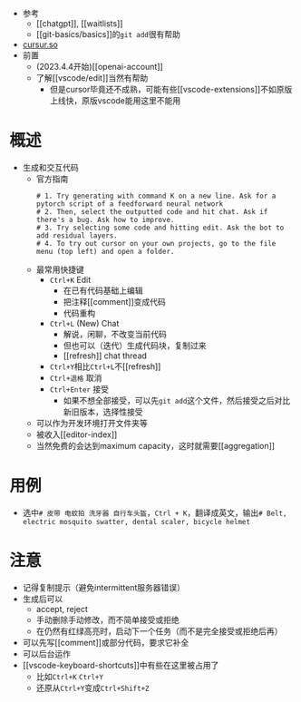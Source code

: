 - 参考
  - [[chatgpt]], [[waitlists]]
  - [[git-basics/basics]]的`git add`很有帮助
- [cursur.so](https://www.cursor.so/)
- 前置
  - (2023.4.4开始)[[openai-account]]
  - 了解[[vscode/edit]]当然有帮助
    - 但是cursor毕竟还不成熟，可能有些[[vscode-extensions]]不如原版上线快，原版vscode能用这里不能用
# 概述
- 生成和交互代码
  - 官方指南
    ```text
    # 1. Try generating with command K on a new line. Ask for a pytorch script of a feedforward neural network
    # 2. Then, select the outputted code and hit chat. Ask if there's a bug. Ask how to improve.
    # 3. Try selecting some code and hitting edit. Ask the bot to add residual layers.
    # 4. To try out cursor on your own projects, go to the file menu (top left) and open a folder.
    ```
  - 最常用快捷键
    - `Ctrl+K` Edit
      - 在已有代码基础上编辑
      - 把注释[[comment]]变成代码
      - 代码重构
    - `Ctrl+L` (New) Chat
      - 解说，闲聊，不改变当前代码
      - 但也可以（迭代）生成代码块，复制过来
      - [[refresh]] chat thread
    - `Ctrl+Y`相比`Ctrl+L`不[[refresh]]
    - `Ctrl+退格` 取消
    - `Ctrl+Enter` 接受
      - 如果不想全部接受，可以先`git add`这个文件，然后接受之后对比新旧版本，选择性接受
  - 可以作为开发环境打开文件夹等
  - 被收入[[editor-index]]
  - 当然免费的会达到maximum capacity，这时就需要[[aggregation]]
# 用例
- 选中`# 皮带 电蚊拍 洗牙器 自行车头盔`，`Ctrl + K`，翻译成英文，输出`# Belt, electric mosquito swatter, dental scaler, bicycle helmet`
# 注意
- 记得复制提示（避免intermittent服务器错误）
- 生成后可以
  - accept, reject
  - 手动删除手动修改，而不简单接受或拒绝
  - 在仍然有红绿高亮时，启动下一个任务（而不是完全接受或拒绝后再）
- 可以先写[[comment]]或部分代码，要求它补全
- 可以后台运作
- [[vscode-keyboard-shortcuts]]中有些在这里被占用了
  - 比如`Ctrl+K` `Ctrl+Y`
  - 还原从`Ctrl+Y`变成`Ctrl+Shift+Z`